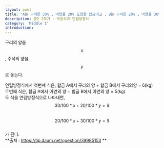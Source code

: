 ```yaml
---
layout: post
title: "A는 구리를 30% , 아연을 20% 포함한 합금이고 , B는 구리를 20% , 아연을 30% 포함한 합금이다. 이 두 종류의 합금을 섞어서 구리는 6kg, 아연은5kg을 포함하는 합금을 만들려고 한다. 이 때, A,B는 각각 몇 kg이 필요한가?"
description: 중2 2학기 - 부등식과 연립방정식
category: 'Middle 1'
introduction:
---
```

구리의 양을 $$x$$, 주석의 양을 $$y$$로 놓는다.<br>

연립방정식에서 첫번쨰 식은, 합금 A에서 구리의 양 + 합금 B에서 구리의양 = 6(kg)<br>
두번째 식은, 합금 A에서 아연의 양 + 합금 B에서 아연의 양 = 5(kg)<br>
두 식을 연립방정식으로 나타내면,<br>
$$30/100*x+20/100*y=6$$<br>
$$20/100*x+30/100*y=5$$<br>
가 된다.<br>
**출처 : https://tip.daum.net/question/39985153 **
